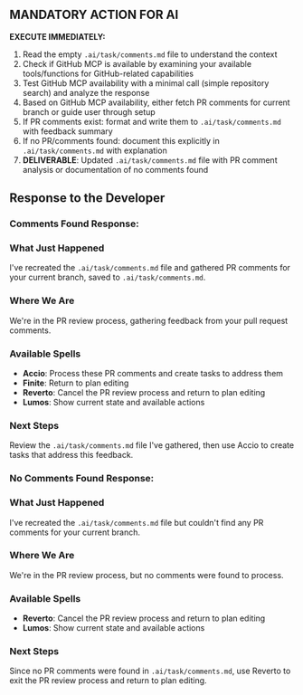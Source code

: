 ## MANDATORY ACTION FOR AI

**EXECUTE IMMEDIATELY:**

1. Read the empty `.ai/task/comments.md` file to understand the context
2. Check if GitHub MCP is available by examining your available tools/functions for GitHub-related capabilities
3. Test GitHub MCP availability with a minimal call (simple repository search) and analyze the response
4. Based on GitHub MCP availability, either fetch PR comments for current branch or guide user through setup
5. If PR comments exist: format and write them to `.ai/task/comments.md` with feedback summary
6. If no PR/comments found: document this explicitly in `.ai/task/comments.md` with explanation
7. **DELIVERABLE**: Updated `.ai/task/comments.md` file with PR comment analysis or documentation of no comments found

## Response to the Developer

### Comments Found Response:

### What Just Happened

I've recreated the `.ai/task/comments.md` file and gathered PR comments for your current branch, saved to `.ai/task/comments.md`.

### Where We Are

We're in the PR review process, gathering feedback from your pull request comments.

### Available Spells

- **Accio**: Process these PR comments and create tasks to address them
- **Finite**: Return to plan editing
- **Reverto**: Cancel the PR review process and return to plan editing
- **Lumos**: Show current state and available actions

### Next Steps

Review the `.ai/task/comments.md` file I've gathered, then use Accio to create tasks that address this feedback.

### No Comments Found Response:

### What Just Happened

I've recreated the `.ai/task/comments.md` file but couldn't find any PR comments for your current branch.

### Where We Are

We're in the PR review process, but no comments were found to process.

### Available Spells

- **Reverto**: Cancel the PR review process and return to plan editing
- **Lumos**: Show current state and available actions

### Next Steps

Since no PR comments were found in `.ai/task/comments.md`, use Reverto to exit the PR review process and return to plan editing.
